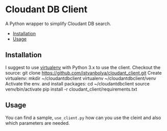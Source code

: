# Cloudant DB Client
A Python wrapper to simplify Cloudant DB search.

* [Installation](#installation)
* [Usage](#usage)

## Installation

I suggest to use [virtualenv](https://www.pythonforbeginners.com/basics/how-to-use-python-virtualenv) with Python 3.x to use the client.
Checkout the source: 
    git clone https://github.com/istvanbolya/cloudant_client.git
Create virtualenv:
    mkdir ~/cloudantdbclient
    virtualenv ~/cloudantdbclient/venv
Activate the env. and install packages:
    cd ~/cloudantdbclient
    source venv/bin/activate
    pip install -r cloudant_client/requirements.txt
    
 ## Usage
 You can find a sample, `use_client.py` how can you use the cleint and also which parameters are needed.
